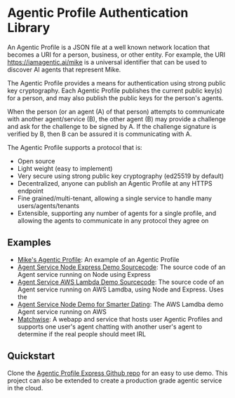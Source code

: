 # Agentic Profile Authentication Library

An Agentic Profile is a JSON file at a well known network location that becomes a URI for a person, business, or other entity.  For example, the URI https://iamagentic.ai/mike is a universal identifier that can be used to discover AI agents that represent Mike.

The Agentic Profile provides a means for authentication using strong public key cryptography.  Each Agentic Profile publishes the current public key(s) for a person, and may also publish the public keys for the person's agents.

When the person (or an agent (A) of that person) attempts to communicate with another agent/service (B), the other agent (B) may provide a challenge and ask for the challenge to be signed by A.  If the challenge signature is verified by B, then B can be assured it is communicating with A.

The Agentic Profile supports a protocol that is:
- Open source
- Light weight (easy to implement)
- Very secure using strong public key cryptography (ed25519 by default)
- Decentralized, anyone can publish an Agentic Profile at any HTTPS endpoint
- Fine grained/multi-tenant, allowing a single service to handle many users/agents/tenants
- Extensible, supporting any number of agents for a single profile, and allowing the agents to communicate in any protocol they agree on


## Examples

- [Mike's Agentic Profile](https://iamagentic.ai/mike): An example of an Agentic Profile
- [Agent Service Node Express Demo Sourcecode](https://github.com/agentic-profile/agentic-profile-express): The source code of an Agent service running on Node using Express
- [Agent Service AWS Lambda Demo Sourcecode](https://github.com/agentic-profile/agentic-profile-node-lambda): The source code of an Agent service running on AWS Lamdba, using Node and Express.  Uses the 
- [Agent Service Node Demo for Smarter Dating](https://agents.smarterdating.ai/v1/status): The AWS Lamdba demo Agent service running on AWS
- [Matchwise](https://x.matchwise.ai): A webapp and service that hosts user Agentic Profiles and supports one user's agent chatting with another user's agent to determine if the real people should meet IRL

## Quickstart

Clone the [Agentic Profile Express Github repo](https://github.com/agentic-profile/agentic-profile-express/blob/main/README.md) for an easy to use demo.  This project can also be extended to create a production grade agentic service in the cloud.
